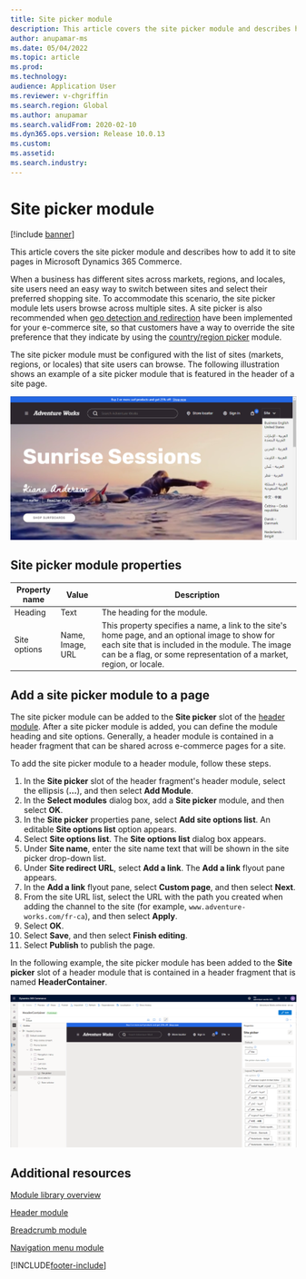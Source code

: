 ```yaml
---
title: Site picker module
description: This article covers the site picker module and describes how to add it to site pages in Microsoft Dynamics 365 Commerce.
author: anupamar-ms
ms.date: 05/04/2022
ms.topic: article
ms.prod: 
ms.technology: 
audience: Application User
ms.reviewer: v-chgriffin
ms.search.region: Global
ms.author: anupamar
ms.search.validFrom: 2020-02-10
ms.dyn365.ops.version: Release 10.0.13
ms.custom: 
ms.assetid: 
ms.search.industry: 
---
```


# Site picker module

[!include [banner](includes/banner.md)]

This article covers the site picker module and describes how to add it to site pages in Microsoft Dynamics 365 Commerce.

When a business has different sites across markets, regions, and locales, site users need an easy way to switch between sites and select their preferred shopping site. To accommodate this scenario, the site picker module lets users browse across multiple sites. A site picker is also recommended when [geo detection and redirection](dev-itpro/geo-detection-redirection.md) have been implemented for your e-commerce site, so that customers have a way to override the site preference that they indicate by using the [country/region picker](country-region-picker-module.md) module. 

The site picker module must be configured with the list of sites (markets, regions, or locales) that site users can browse. The following illustration shows an example of a site picker module that is featured in the header of a site page.

![Example of a site picker module in the header of a site page.](./media/ecommerce-sitepicker.PNG)

## Site picker module properties

| Property name | Value                 | Description |
|---------------|-----------------------|-------------|
| Heading       | Text                  | The heading for the module. |
| Site options  | Name, Image, URL      | This property specifies a name, a link to the site's home page, and an optional image to show for each site that is included in the module. The image can be a flag, or some representation of a market, region, or locale. |

## Add a site picker module to a page

The site picker module can be added to the **Site picker** slot of the [header module](author-header-module.md). After a site picker module is added, you can define the module heading and site options. Generally, a header module is contained in a header fragment that can be shared across e-commerce pages for a site. 

To add the site picker module to a header module, follow these steps.

1. In the **Site picker** slot of the header fragment's header module, select the ellipsis (**...**), and then select **Add Module**.
1. In the **Select modules** dialog box, add a **Site picker** module, and then select **OK**.
1. In the **Site picker** properties pane, select **Add site options list**. An editable **Site options list** option appears.
1. Select **Site options list**. The **Site options list** dialog box appears.
1. Under **Site name**, enter the site name text that will be shown in the site picker drop-down list.
1. Under **Site redirect URL**, select **Add a link**. The **Add a link** flyout pane appears.
1. In the **Add a link** flyout pane, select **Custom page**, and then select **Next**.
1. From the site URL list, select the URL with the path you created when adding the channel to the site (for example, `www.adventure-works.com/fr-ca`), and then select **Apply**.
1. Select **OK**.
1. Select **Save**, and then select **Finish editing**.
1. Select **Publish** to publish the page.

In the following example, the site picker module has been added to the **Site picker** slot of a header module that is contained in a header fragment that is named **HeaderContainer**.

![Example of a site picker module in a header fragment.](./media/ecommerce-sitepicker-2.png)

## Additional resources

[Module library overview](starter-kit-overview.md)

[Header module](author-header-module.md)

[Breadcrumb module](add-breadcrumb.md)

[Navigation menu module](nav-menu-module.md)


[!INCLUDE[footer-include](../includes/footer-banner.md)]

